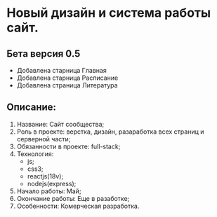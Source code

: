 # Новый дизайн и система работы сайт.

## Бета версия 0.5

- Добавлена старница Главная
- Добавлена старница Расписание
- Добавлена страница Литература

## Описание:
1. Название: Сайт сообщества;
2. Роль в проекте: верстка, дизайн, разаработка всех страниц и серверной части;
3. Обязанности в проекте: full-stack;
4. Технология:
    - js;
    - css3;
    - reactjs(18v);
    - nodejs(express);
5. Начало работы: Май;
6. Окончание работы: Еще в разаботке;
7. Особенности: Комерческая разработка.
